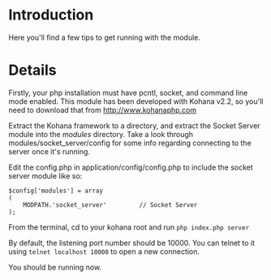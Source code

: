 # Introduction #

Here you'll find a few tips to get running with the module.


# Details #

Firstly, your php installation must have pcntl, socket, and command line mode enabled. This module has been developed with Kohana v2.2, so you'll need to download that from http://www.kohanaphp.com

Extract the Kohana framework to a directory, and extract the Socket Server module into the _modules_ directory. Take a look through modules/socket\_server/config for some info regarding connecting to the server once it's running.

Edit the config.php in application/config/config.php to include the socket server module like so:
```
$config['modules'] = array
(
	MODPATH.'socket_server'      	// Socket Server
);
```

From the terminal, cd to your kohana root and run `php index.php server`

By default, the listening port number should be 10000. You can telnet to it using `telnet localhost 10000` to open a new connection.

You should be running now.